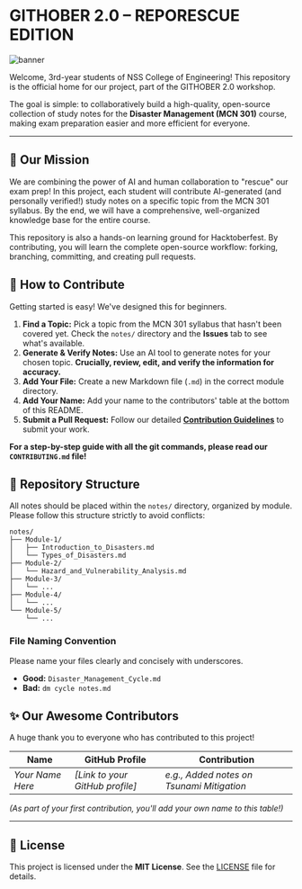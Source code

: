 # GITHOBER 2.0 – REPORESCUE EDITION

![banner](https://github.com/user-attachments/assets/ad5b6c78-08d4-48ac-9032-790218c8d2f6)

Welcome, 3rd-year students of NSS College of Engineering! This repository is the official home for our project, part of the GITHOBER 2.0 workshop.

The goal is simple: to collaboratively build a high-quality, open-source collection of study notes for the **Disaster Management (MCN 301)** course, making exam preparation easier and more efficient for everyone.

---

## 🎯 Our Mission

We are combining the power of AI and human collaboration to "rescue" our exam prep! In this project, each student will contribute AI-generated (and personally verified!) study notes on a specific topic from the MCN 301 syllabus. By the end, we will have a comprehensive, well-organized knowledge base for the entire course.

This repository is also a hands-on learning ground for Hacktoberfest. By contributing, you will learn the complete open-source workflow: forking, branching, committing, and creating pull requests.

## 🤔 How to Contribute

Getting started is easy! We've designed this for beginners.

1.  **Find a Topic:** Pick a topic from the MCN 301 syllabus that hasn't been covered yet. Check the `notes/` directory and the **Issues** tab to see what's available.
2.  **Generate & Verify Notes:** Use an AI tool to generate notes for your chosen topic. **Crucially, review, edit, and verify the information for accuracy.**
3.  **Add Your File:** Create a new Markdown file (`.md`) in the correct module directory.
4.  **Add Your Name:** Add your name to the contributors' table at the bottom of this README.
5.  **Submit a Pull Request:** Follow our detailed **[Contribution Guidelines](CONTRIBUTING.md)** to submit your work.

**For a step-by-step guide with all the git commands, please read our `CONTRIBUTING.md` file!**

## 📂 Repository Structure

All notes should be placed within the `notes/` directory, organized by module. Please follow this structure strictly to avoid conflicts:

```
notes/
├── Module-1/
│   ├── Introduction_to_Disasters.md
│   └── Types_of_Disasters.md
├── Module-2/
│   └── Hazard_and_Vulnerability_Analysis.md
├── Module-3/
│   └── ...
├── Module-4/
│   └── ...
└── Module-5/
    └── ...
```

### File Naming Convention
Please name your files clearly and concisely with underscores.
*   **Good:** `Disaster_Management_Cycle.md`
*   **Bad:** `dm cycle notes.md`

## ✨ Our Awesome Contributors

A huge thank you to everyone who has contributed to this project!

| Name             | GitHub Profile                               | Contribution                               |
| ---------------- | -------------------------------------------- | ------------------------------------------ |
| *Your Name Here* | *[Link to your GitHub profile]*             | *e.g., Added notes on Tsunami Mitigation*  |



*(As part of your first contribution, you'll add your own name to this table!)*

---

## 📜 License

This project is licensed under the **MIT License**. See the [LICENSE](LICENSE) file for details.
